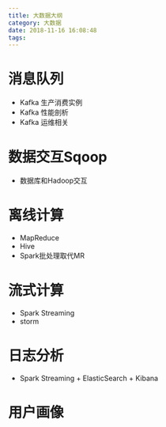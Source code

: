 ```yaml
---
title: 大数据大纲
category: 大数据
date: 2018-11-16 16:08:48
tags:
---
```

# 消息队列
- Kafka 生产消费实例
- Kafka 性能剖析
- Kafka 运维相关

# 数据交互Sqoop 
- 数据库和Hadoop交互

# 离线计算
- MapReduce
- Hive
- Spark批处理取代MR
# 流式计算
- Spark Streaming
- storm
# 日志分析
- Spark Streaming + ElasticSearch + Kibana
# 用户画像
